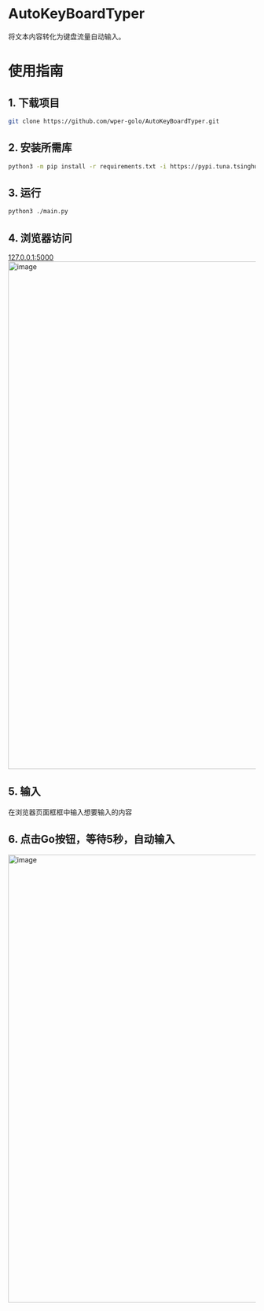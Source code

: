 # AutoKeyBoardTyper
将文本内容转化为键盘流量自动输入。

# 使用指南
## 1. 下载项目
```bash
git clone https://github.com/wper-golo/AutoKeyBoardTyper.git
```
## 2. 安装所需库

```bash
python3 -m pip install -r requirements.txt -i https://pypi.tuna.tsinghua.edu.cn/simple
```

## 3. 运行

```bash
python3 ./main.py
```

## 4. 浏览器访问 

[127.0.0.1:5000](http://127.0.0.1:5000)
<img width="1032" alt="image" src="https://github.com/wper-golo/AutoKeyBoardTyper/assets/77011000/ac53d0cb-aee1-4a91-8717-107f4ef86d20">

## 5. 输入
在浏览器页面框框中输入想要输入的内容

## 6. 点击Go按钮，等待5秒，自动输入
<img width="911" alt="image" src="https://github.com/wper-golo/AutoKeyBoardTyper/assets/77011000/b0dc0756-300b-417f-80c6-00075be1fec7">

